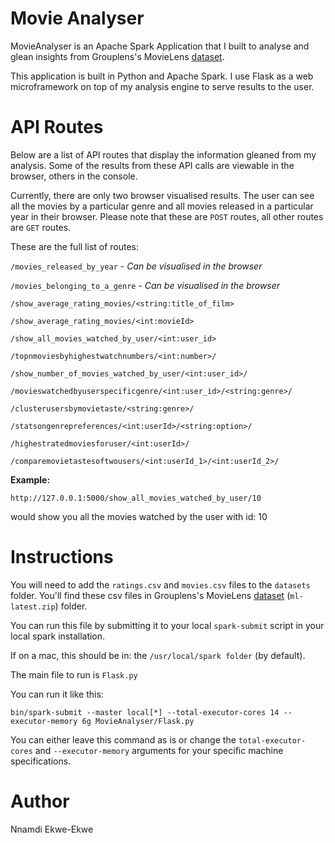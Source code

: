 # Movie Analyser

MovieAnalyser is an Apache Spark Application that I built to analyse and glean insights from Grouplens's MovieLens [dataset](https://grouplens.org/datasets/movielens/latest/).

This application is built in Python and Apache Spark. I use Flask as a web microframework on top of my analysis engine to serve results to the user.

# API Routes

Below are a list of API routes that display the information gleaned from my analysis. Some of the results from these API calls are viewable in the browser, others in the console.

Currently, there are only two browser visualised results. The user can see all the movies by a particular genre and all movies released in a particular year in their browser. Please note that these are `POST` routes, all other routes are `GET` routes.

These are the full list of routes:

`/movies_released_by_year` - *Can be visualised in the browser*

`/movies_belonging_to_a_genre` - *Can be visualised in the browser*

`/show_average_rating_movies/<string:title_of_film>`

`/show_average_rating_movies/<int:movieId>`

`/show_all_movies_watched_by_user/<int:user_id>`

`/topnmoviesbyhighestwatchnumbers/<int:number>/`

`/show_number_of_movies_watched_by_user/<int:user_id>/`

`/movieswatchedbyuserspecificgenre/<int:user_id>/<string:genre>/`

`/clusterusersbymovietaste/<string:genre>/`

`/statsongenrepreferences/<int:userId>/<string:option>/`

`/highestratedmoviesforuser/<int:userId>/`

`/comparemovietastesoftwousers/<int:userId_1>/<int:userId_2>/`

**Example:**

`http://127.0.0.1:5000/show_all_movies_watched_by_user/10`

would show you all the movies watched by the user with id: 10

# Instructions

You will need to add the `ratings.csv` and `movies.csv` files to the `datasets` folder. You'll find these csv files in Grouplens's MovieLens [dataset](https://grouplens.org/datasets/movielens/latest/) (`ml-latest.zip`) folder.

You can run this file by submitting it to your local `spark-submit` script
in your local spark installation. 

If on a mac, this should be in:
the `/usr/local/spark folder` (by default).

The main file to run is `Flask.py`

You can run it like this:

`bin/spark-submit --master local[*] --total-executor-cores 14 --executor-memory 6g MovieAnalyser/Flask.py`

You can either leave this command as is or change the `total-executor-cores` and `--executor-memory` arguments for your specific machine specifications.

# Author

Nnamdi Ekwe-Ekwe
